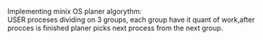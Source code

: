 Implementing minix OS planer algorythm:<br>
USER proceses dividing on 3 groups, each group have it quant of work,after procces is finished planer picks next process from the next group.
